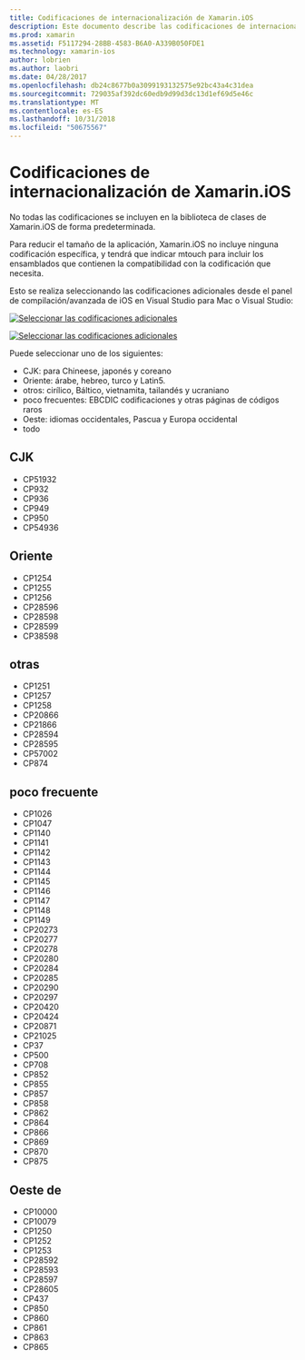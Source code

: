 ```yaml
---
title: Codificaciones de internacionalización de Xamarin.iOS
description: Este documento describe las codificaciones de internacionalización en Xamarin.iOS, se tratan las codificaciones disponibles y cómo agregarlos a una aplicación.
ms.prod: xamarin
ms.assetid: F5117294-28BB-4583-B6A0-A339B050FDE1
ms.technology: xamarin-ios
author: lobrien
ms.author: laobri
ms.date: 04/28/2017
ms.openlocfilehash: db24c8677b0a3099193132575e92bc43a4c31dea
ms.sourcegitcommit: 729035af392dc60edb9d99d3dc13d1ef69d5e46c
ms.translationtype: MT
ms.contentlocale: es-ES
ms.lasthandoff: 10/31/2018
ms.locfileid: "50675567"
---
```

# <a name="internationalization-encodings-in-xamarinios"></a>Codificaciones de internacionalización de Xamarin.iOS

No todas las codificaciones se incluyen en la biblioteca de clases de Xamarin.iOS de forma predeterminada.

Para reducir el tamaño de la aplicación, Xamarin.iOS no incluye ninguna codificación específica, y tendrá que indicar mtouch para incluir los ensamblados que contienen la compatibilidad con la codificación que necesita.

Esto se realiza seleccionando las codificaciones adicionales desde el panel de compilación/avanzada de iOS en Visual Studio para Mac o Visual Studio:

 [![](encodings-images/00.png "Seleccionar las codificaciones adicionales")](encodings-images/00.png#lightbox)

 [![](encodings-images/00a.png "Seleccionar las codificaciones adicionales")](encodings-images/00a.png#lightbox)

Puede seleccionar uno de los siguientes:

-  CJK: para Chineese, japonés y coreano
-  Oriente: árabe, hebreo, turco y Latin5.
-  otros: cirílico, Báltico, vietnamita, tailandés y ucraniano
-  poco frecuentes: EBCDIC codificaciones y otras páginas de códigos raros
-  Oeste: idiomas occidentales, Pascua y Europa occidental
-  todo


 <a name="cjk" />


## <a name="cjk"></a>CJK

-  CP51932
-  CP932
-  CP936
-  CP949
-  CP950
-  CP54936


 <a name="mideast" />


## <a name="mideast"></a>Oriente

-  CP1254
-  CP1255
-  CP1256
-  CP28596
-  CP28598
-  CP28599
-  CP38598


 <a name="other" />


## <a name="other"></a>otras

-  CP1251
-  CP1257
-  CP1258
-  CP20866
-  CP21866
-  CP28594
-  CP28595
-  CP57002
-  CP874


 <a name="rare" />


## <a name="rare"></a>poco frecuente

-  CP1026
-  CP1047
-  CP1140
-  CP1141
-  CP1142
-  CP1143
-  CP1144
-  CP1145
-  CP1146
-  CP1147
-  CP1148
-  CP1149
-  CP20273
-  CP20277
-  CP20278
-  CP20280
-  CP20284
-  CP20285
-  CP20290
-  CP20297
-  CP20420
-  CP20424
-  CP20871
-  CP21025
-  CP37
-  CP500
-  CP708
-  CP852
-  CP855
-  CP857
-  CP858
-  CP862
-  CP864
-  CP866
-  CP869
-  CP870
-  CP875


 <a name="west" />


## <a name="west"></a>Oeste de

-  CP10000
-  CP10079
-  CP1250
-  CP1252
-  CP1253
-  CP28592
-  CP28593
-  CP28597
-  CP28605
-  CP437
-  CP850
-  CP860
-  CP861
-  CP863
-  CP865

